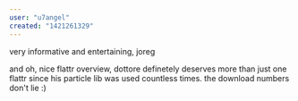```yaml
---
user: "u7angel"
created: "1421261329"
---
```


very informative and entertaining, joreg

and oh, nice flattr overview, dottore definetely deserves more than just one flattr since his particle lib was used countless times. the download numbers don't lie :)
